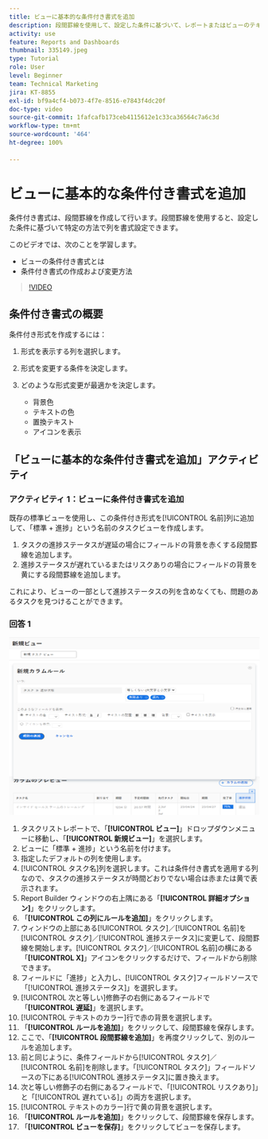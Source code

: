 ```yaml
---
title: ビューに基本的な条件付き書式を追加
description: 段間罫線を使用して、設定した条件に基づいて、レポートまたはビューのテキストのカラー、書式、背景のカラーを変更する方法について説明します。
activity: use
feature: Reports and Dashboards
thumbnail: 335149.jpeg
type: Tutorial
role: User
level: Beginner
team: Technical Marketing
jira: KT-8855
exl-id: bf9a4cf4-b073-4f7e-8516-e7843f4dc20f
doc-type: video
source-git-commit: 1fafcafb173ceb4115612e1c33ca36564c7a6c3d
workflow-type: tm+mt
source-wordcount: '464'
ht-degree: 100%

---
```


# ビューに基本的な条件付き書式を追加

条件付き書式は、段間罫線を作成して行います。段間罫線を使用すると、設定した条件に基づいて特定の方法で列を書式設定できます。

このビデオでは、次のことを学習します。

* ビューの条件付き書式とは
* 条件付き書式の作成および変更方法

>[!VIDEO](https://video.tv.adobe.com/v/335149/?quality=12&learn=on)


## 条件付き書式の概要

条件付き形式を作成するには：

1. 形式を表示する列を選択します。
1. 形式を変更する条件を決定します。
1. どのような形式変更が最適かを決定します。

   * 背景色
   * テキストの色
   * 置換テキスト
   * アイコンを表示

## 「ビューに基本的な条件付き書式を追加」アクティビティ

### アクティビティ 1：ビューに条件付き書式を追加

既存の標準ビューを使用し、この条件付き形式を[!UICONTROL 名前]列に追加して、「標準 + 進捗」という名前のタスクビューを作成します。

1. タスクの進捗ステータスが遅延の場合にフィールドの背景を赤くする段間罫線を追加します。
1. 進捗ステータスが遅れているまたはリスクありの場合にフィールドの背景を黄にする段間罫線を追加します。

これにより、ビューの一部として進捗ステータスの列を含めなくても、問題のあるタスクを見つけることができます。

### 回答 1

![新しい段間罫線を作成する画面の画像](assets/conditional-formatting-exercise.png)

1. タスクリストレポートで、「**[!UICONTROL ビュー]**」ドロップダウンメニューに移動し、「**[!UICONTROL 新規ビュー]**」を選択します。
1. ビューに「標準 + 進捗」という名前を付けます。
1. 指定したデフォルトの列を使用します。
1. [!UICONTROL タスク名]列を選択します。これは条件付き書式を適用する列なので、タスクの進捗ステータスが時間どおりでない場合は赤または黄で表示されます。
1. Report Builder ウィンドウの右上隅にある「**[!UICONTROL 詳細オプション]**」をクリックします。
1. 「**[!UICONTROL この列にルールを追加]**」をクリックします。
1. ウィンドウの上部にある[!UICONTROL タスク]／[!UICONTROL 名前]を[!UICONTROL タスク]／[!UICONTROL 進捗ステータス]に変更して、段間罫線を開始します。[!UICONTROL タスク]／[!UICONTROL 名前]の横にある「**[!UICONTROL X]**」アイコンをクリックするだけで、フィールドから削除できます。
1. フィールドに「進捗」と入力し、[!UICONTROL タスク]フィールドソースで「[!UICONTROL 進捗ステータス]」を選択します。
1. [!UICONTROL 次と等しい]修飾子の右側にあるフィールドで「**[!UICONTROL 遅延]**」を選択します。
1. [!UICONTROL テキストのカラー]行で赤の背景を選択します。
1. 「**[!UICONTROL ルールを追加]**」をクリックして、段間罫線を保存します。
1. ここで、「**[!UICONTROL 段間罫線を追加]**」を再度クリックして、別のルールを追加します。
1. 前と同じように、条件フィールドから[!UICONTROL タスク]／[!UICONTROL 名前]を削除します。「[!UICONTROL タスク]」フィールドソースの下にある[!UICONTROL 進捗ステータス]に置き換えます。
1. 次と等しい修飾子の右側にあるフィールドで、「[!UICONTROL リスクあり]」と「[!UICONTROL 遅れている]」の両方を選択します。
1. [!UICONTROL テキストのカラー]行で黄の背景を選択します。
1. 「**[!UICONTROL ルールを追加]**」をクリックして、段間罫線を保存します。
1. 「**[!UICONTROL ビューを保存]**」をクリックしてビューを保存します。
